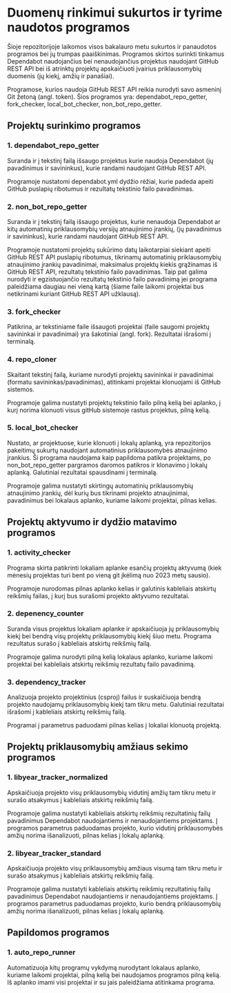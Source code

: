 # Duomenų rinkimui sukurtos ir tyrime naudotos programos

Šioje repozitorijoje laikomos visos bakalauro metu sukurtos ir panaudotos programos bei jų trumpas paaiškinimas. Programos skirtos surinkti tinkamus Dependabot naudojančius bei nenaudojančius projektus naudojant GitHub REST API bei iš atrinktų projektų apskaičiuoti įvairius priklausomybių duomenis (jų kiekį, amžių ir panašiai). 

Programose, kurios naudoja GitHub REST API reikia nurodyti savo asmeninį Git žetoną (angl. token). Šios programos yra: dependabot_repo_getter, fork_checker, local_bot_checker, non_bot_repo_getter.

## Projektų surinkimo programos

### 1. dependabot_repo_getter

Suranda ir į tekstinį failą išsaugo projektus kurie naudoja Dependabot (jų pavadinimus ir savininkus), kurie randami naudojant GitHub REST API.

Programoje nustatomi dependabot.yml dydžio rėžiai, kurie padeda apeiti GitHub puslapių ribotumus ir rezultatų tekstinio failo pavadinimas.

### 2. non_bot_repo_getter

Suranda ir į tekstinį failą išsaugo projektus, kurie nenaudoja Dependabot ar kitų automatinių priklausomybių versijų atnaujinimo įrankių, (jų pavadinimus ir savininkus), kurie randami naudojant GitHub REST API.

Programoje nustatomi projektų sukūrimo datų laikotarpiai siekiant apeiti GitHub REST API puslapių ribotumus, tikrinamų automatinių priklausomybių atnaujinimo įrankių pavadinimai, maksimalus projektų kiekis grąžinamas iš GitHub REST API, rezultatų tekstinio failo pavadinimas. Taip pat galima nurodyti ir egzistuojančio rezultatų tekstinio failo pavadinimą jei programa paleidžiama daugiau nei vieną kartą (šiame faile laikomi projektai bus netikrinami kuriant GitHub REST API užklausą).

### 3. fork_checker

Patikrina, ar tekstiniame faile išsaugoti projektai (faile saugomi projektų savininkai ir pavadinimai) yra šakotiniai (angl. fork). Rezultatai išrašomi į terminalą.


### 4. repo_cloner

Skaitant tekstinį failą, kuriame nurodyti projektų savininkai ir pavadinimai (formatu savininkas/pavadinimas), atitinkami projektai klonuojami iš GitHub sistemos.

Programoje galima nustatyti projektų tekstinio failo pilną kelią bei aplanko, į kurį norima klonuoti visus gitHub sistemoje rastus projektus, pilną kelią.

### 5. local_bot_checker

Nustato, ar projektuose, kurie klonuoti į lokalų aplanką, yra repozitorijos pakeitimų sukurtų naudojant automatinius priklausomybės atnaujinimo įrankius. Ši programa naudojama kaip papildoma patikra projektams, po non_bot_repo_getter pargramos daromos patikros ir klonavimo į lokalų aplanką. Galutiniai rezultatai spausdinami į terminalą.

Programoje galima nustatyti skirtingų automatinių priklausomybių atnaujinimo įrankių, dėl kurių bus tikrinami projekto atnaujinimai, pavadinimus bei lokalaus aplanko, kuriame laikomi projektai, pilnas kelias.

## Projektų aktyvumo ir dydžio matavimo programos

### 1. activity_checker

Programa skirta patikrinti lokaliam aplanke esančių projektų aktyvumą (kiek mėnesių projektas turi bent po vieną git įkėlimą nuo 2023 metų sausio). 

Programoje nurodomas pilnas aplanko kelias ir galutinis kableliais atskirtų reikšmių failas, į kurį bus surašomi projekto aktyvumo rezultatai.

### 2. depenency_counter

Suranda visus projektus lokaliam aplanke ir apskaičiuoja jų priklausomybių kiekį bei bendrą visų projektų priklausomybių kiekį šiuo metu. Programa rezultatus surašo į kableliais atskirtų reikšmių failą.

Programoje galima nurodyti pilną kelią lokalaus aplanko, kuriame laikomi projektai bei kableliais atskirtų reikšmių rezultatų failo pavadinimą.

### 3. dependency_tracker

Analizuoja projekto projektinius (csproj) failus ir suskaičiuoja bendrą projekto naudojamų priklausomybių kiekį tam tikru metu. Galutiniai rezultatai išrašomi į kableliais atskirtų reikšmių failą.

Programai į parametrus paduodami pilnas kelias į lokaliai klonuotą projektą.

## Projektų priklausomybių amžiaus sekimo programos

### 1. libyear_tracker_normalized

Apskaičiuoja projekto visų priklausomybių vidutinį amžių tam tikru metu ir surašo atsakymus į kableliais atskirtų reikšmių failą.

Programoje galima nustatyti kableliais atskirtų reikšmių rezultatinių failų pavadinimus Dependabot naudojantiems ir nenaudojantiems projektams. Į programos parametrus paduodamas projekto, kurio vidutinį priklausomybės amžių norima išanalizuoti, pilnas kelias į lokalų aplanką.

### 2. libyear_tracker_standard

Apskaičiuoja projekto visų priklausomybių amžiaus visumą tam tikru metu ir surašo atsakymus į kableliais atskirtų reikšmių failą.

Programoje galima nustatyti kableliais atskirtų reikšmių rezultatinių failų pavadinimus Dependabot naudojantiems ir nenaudojantiems projektams. Į programos parametrus paduodamas projekto, kurio bendrą priklausomybių amžių norima išanalizuoti, pilnas kelias į lokalų aplanką.

## Papildomos programos

### 1. auto_repo_runner

Automatizuoja kitų programų vykdymą nurodytant lokalaus aplanko, kuriame laikomi projektai, pilną kelią bei naudojamos programos pilną kelią. Iš aplanko imami visi projektai ir su jais paleidžiama atitinkama programa.

